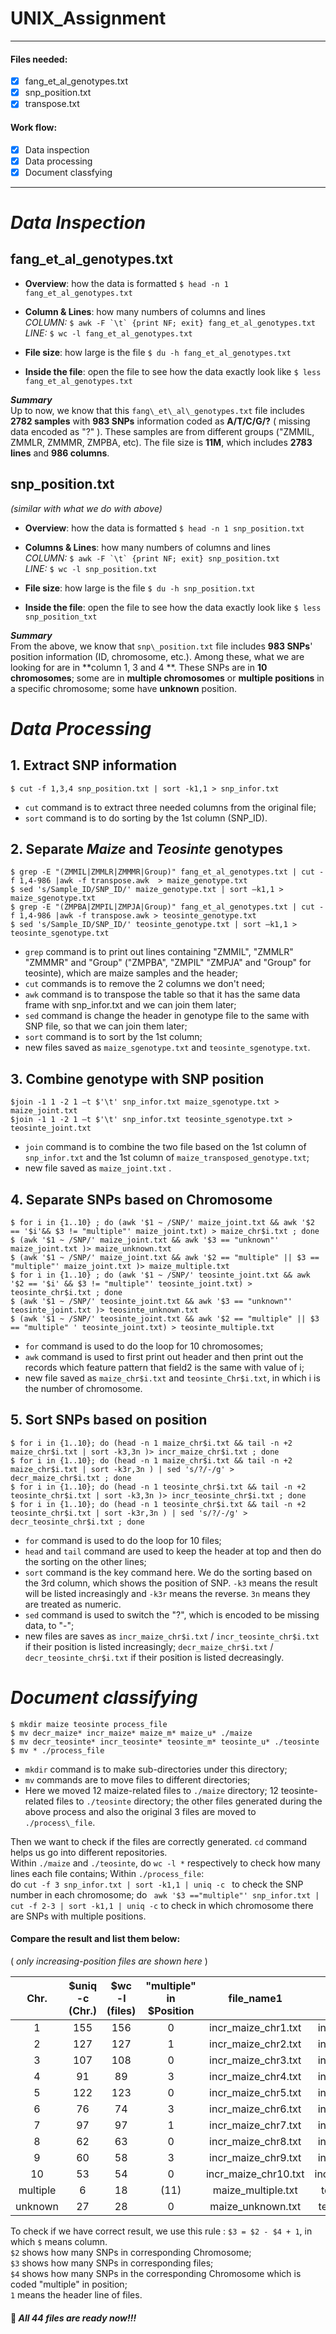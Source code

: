 # UNIX_Assignment  

***
  
#### Files needed:
- [x] fang_et_al_genotypes.txt
- [x] snp_position.txt
- [x] transpose.txt
  
#### Work flow:
- [x] Data inspection  
- [x] Data processing
- [x] Document classfying 
  
***  
# _Data Inspection_    
## fang\_et\_al\_genotypes.txt  
  
- **Overview**: how the data is formatted `$ head -n 1  fang_et_al_genotypes.txt`

- **Column & Lines**: how many numbers of columns and lines   
_COLUMN:_  ``$ awk -F `\t` {print NF; exit} fang_et_al_genotypes.txt ``   
_LINE:_  `$ wc -l fang_et_al_genotypes.txt`

- **File size**: how large is the file `$ du -h fang_et_al_genotypes.txt `

- **Inside the file**: open the file to see how the data exactly look like `$ less fang_et_al_genotypes.txt`

**_Summary_**  
Up to now, we know that this `fang\_et\_al\_genotypes.txt` file includes **2782 samples** with **983 SNPs** information coded as **A/T/C/G/?** ( missing data encoded as "?" ). These samples are from different groups ("ZMMIL, ZMMLR, ZMMMR, ZMPBA, etc). The file size is **11M**, which includes **2783 lines** and **986 columns**.  



## snp_position.txt

_(similar with what we do with above)_  
 
- **Overview**: how the data is formatted `$ head -n 1 snp_position.txt`  
	
- **Columns & Lines**: how many numbers of columns and lines   
_COLUMN:_  ``$ awk -F `\t` {print NF; exit} snp_position.txt ``   
_LINE:_  `$ wc -l snp_position.txt`  

- **File size**: how large is the file `$ du -h snp_position.txt`

- **Inside the file**: open the file to see how the data exactly look like `$ less snp_position_txt`  
	
**_Summary_**  
From the above, we know that `snp\_position.txt` file includes **983 SNPs**' position information (ID, chromosome, etc.). Among these, what we are looking for are in **column 1, 3 and 4 **. These SNPs are in **10 chromosomes**; some are in **multiple chromosomes** or **multiple positions** in a specific chromosome; some have **unknown** position.

# _Data Processing_   

## 1. Extract SNP information   
	$ cut -f 1,3,4 snp_position.txt | sort -k1,1 > snp_infor.txt  
  
 -  `cut` command is to extract three needed columns from the original file;     
 -  `sort` command is to do sorting by the 1st column (SNP_ID).    
   
## 2. Separate _Maize_ and _Teosinte_ genotypes   
	$ grep -E "(ZMMIL|ZMMLR|ZMMMR|Group)" fang_et_al_genotypes.txt | cut -f 1,4-986 |awk -f transpose.awk  > maize_genotype.txt  
	$ sed 's/Sample_ID/SNP_ID/' maize_genotype.txt | sort –k1,1 > maize_sgenotype.txt 
	$ grep -E "(ZMPBA|ZMPIL|ZMPJA|Group)" fang_et_al_genotypes.txt | cut -f 1,4-986 |awk -f transpose.awk > teosinte_genotype.txt  
	$ sed 's/Sample_ID/SNP_ID/' teosinte_genotype.txt | sort –k1,1 > teosinte_sgenotype.txt
 - `grep` command is to print out lines containing "ZMMIL", "ZMMLR" "ZMMMR" and "Group" ("ZMPBA", "ZMPIL" "ZMPJA" and "Group" for teosinte), which are maize samples and the header;
 - `cut` commands is to remove the 2 columns we don't need;
 - `awk` command is to transpose the table so that it has the same data frame with snp_infor.txt and we can join them later;
 - `sed` command is change the header in genotype file to the same with SNP file, so that we can join them later;
 - `sort` command is to sort by the 1st column;
 - new files saved as `maize_sgenotype.txt` and `teosinte_sgenotype.txt`.  

## 3. Combine genotype with SNP position      
	$join -1 1 -2 1 –t $'\t' snp_infor.txt maize_sgenotype.txt > maize_joint.txt  
	$join -1 1 -2 1 –t $'\t' snp_infor.txt teosinte_sgenotype.txt > teosinte_joint.txt				
 - `join` command is to combine the two file based on the 1st column of `snp_infor.txt` and the 1st column of `maize_transposed_genotype.txt`; 
 - new file saved as `maize_joint.txt` . 
 
## 4. Separate SNPs based on Chromosome   
	$ for i in {1..10} ; do (awk '$1 ~ /SNP/' maize_joint.txt && awk '$2 == '$i'&& $3 != "multiple"' maize_joint.txt) > maize_chr$i.txt ; done
	$ (awk '$1 ~ /SNP/' maize_joint.txt && awk '$3 == "unknown"' maize_joint.txt )> maize_unknown.txt
	$ (awk '$1 ~ /SNP/' maize_joint.txt && awk '$2 == "multiple" || $3 == "multiple"' maize_joint.txt )> maize_multiple.txt
	$ for i in {1..10} ; do (awk '$1 ~ /SNP/' teosinte_joint.txt && awk '$2 == '$i' && $3 != "multiple"' teosinte_joint.txt) > teosinte_chr$i.txt ; done
	$ (awk '$1 ~ /SNP/' teosinte_joint.txt && awk '$3 == "unknown"' teosinte_joint.txt )> teosinte_unknown.txt
	$ (awk '$1 ~ /SNP/' teosinte_joint.txt && awk '$2 == "multiple" || $3 == "multiple" ' teosinte_joint.txt) > teosinte_multiple.txt
 - `for` command is used to do the loop for 10 chromosomes;
 - `awk` command is used to first print out header and then print out the records which feature pattern that field2 is the same with value of i;
 - new file saved as `maize_chr$i.txt` and `teosinte_Chr$i.txt`, in which i is the number of chromosome.

## 5. Sort SNPs based on position 

	$ for i in {1..10}; do (head -n 1 maize_chr$i.txt && tail -n +2 maize_chr$i.txt | sort -k3,3n )> incr_maize_chr$i.txt ; done
	$ for i in {1..10}; do (head -n 1 maize_chr$i.txt && tail -n +2 maize_chr$i.txt | sort -k3r,3n ) | sed 's/?/-/g' > decr_maize_chr$i.txt ; done
	$ for i in {1..10}; do (head -n 1 teosinte_chr$i.txt && tail -n +2 teosinte_chr$i.txt | sort -k3,3n )> incr_teosinte_chr$i.txt ; done
	$ for i in {1..10}; do (head -n 1 teosinte_chr$i.txt && tail -n +2 teosinte_chr$i.txt | sort -k3r,3n ) | sed 's/?/-/g' > decr_teosinte_chr$i.txt ; done
 - `for` command is used to do the loop for 10 files;
 - `head` and `tail` command are used to keep the header at top and then do the sorting on the other lines;
 - `sort` command is the key command here. We do the sorting based on the 3rd column, which shows the position of SNP. `-k3` means the result will be listed increasingly and `-k3r` means the reverse. `3n` means they are treated as numeric. 
 - `sed` command is used to switch the "?", which is encoded to be missing data, to "-";
 - new files are saves as `incr_maize_chr$i.txt` / `incr_teosinte_chr$i.txt` if their position is listed increasingly; `decr_maize_chr$i.txt` / `decr_teosinte_chr$i.txt` if their position is listed decreasingly.
# _Document classifying_  
  

	$ mkdir maize teosinte process_file
	$ mv decr_maize* incr_maize* maize_m* maize_u* ./maize
	$ mv decr_teosinte* incr_teosinte* teosinte_m* teosinte_u* ./teosinte
	$ mv * ./process_file   
 - `mkdir` command is to make sub-directories under this directory;
 - `mv` commands are to move files to different directories;
 - Here we moved 12 maize-related files to `./maize` directory; 12 teosinte-related files to `./teosinte` directory; the other files generated during the above process and also the original 3 files are moved to `./process\_file`.
 
Then we want to check if the files are correctly generated. `cd` command helps us go into different repositories.   
Within `./maize` and `./teosinte`, do `wc -l *` respectively to check how many lines each file contains;
Within `./process_file`:  
do `cut -f 3 snp_infor.txt | sort -k1,1 | uniq -c ` to check the SNP number in each chromosome;
do ` awk '$3 =="multiple"' snp_infor.txt | cut -f 2-3 | sort -k1,1 | uniq -c` to check in which chromosome there are SNPs with multiple positions.
  
#### Compare the result and list them below:
( _only increasing-position files are shown here_ )   


	  


 | Chr. | $uniq -c (Chr.)| $wc -l (files) | "multiple" in $Position |file_name1 | file_name2 |
 |:-----: |:-----:|:-----:|:-----:|:-----:|:-----:|
 | 1 | 155 | 156 | 0 |incr_maize_chr1.txt|  incr_teosinte_chr1.txt |
 | 2 | 127 | 127 | 1 |incr_maize_chr2.txt|  incr_teosinte_chr2.txt |
 | 3 | 107 | 108 | 0 |incr_maize_chr3.txt|  incr_teosinte_chr3.txt |
 | 4 | 91 | 89 | 3 |incr_maize_chr4.txt|  incr_teosinte_chr4.txt |
 | 5 | 122 | 123 | 0 |incr_maize_chr5.txt|  incr_teosinte_chr5.txt |
 | 6 | 76 | 74 | 3 |incr_maize_chr6.txt|  incr_teosinte_chr6.txt |
 | 7 |  97| 97 | 1 |incr_maize_chr7.txt|  incr_teosinte_chr7.txt |
 | 8 | 62 | 63 | 0 |incr_maize_chr8.txt|  incr_teosinte_chr8.txt |
 | 9 | 60 | 58 | 3 |incr_maize_chr9.txt|  incr_teosinte_chr9.txt |
 | 10 | 53 | 54 | 0 |incr_maize_chr10.txt|  incr_teosinte_chr10.txt |
 | multiple | 6 | 18 | (11) |maize_multiple.txt| teosinte_multiple.txt |
 | unknown | 27 | 28 | 0 |maize_unknown.txt| teosinte_unknown.txt |   
 

To check if we have correct result, we use this rule : `$3 = $2 - $4 + 1`, in which `$` means column.  
`$2` shows how many SNPs in corresponding Chromosome;  
`$3` shows how many SNPs in corresponding files;  
`$4` shows how many SNPs in the corresponding Chromosome which is coded "multiple" in position;  
`1` means the header line of files. 


#### :raising_hand: _All 44 files are ready now!!!_